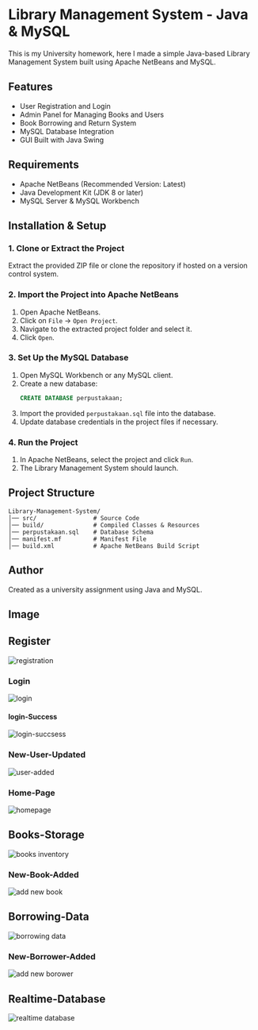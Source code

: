 # Library Management System - Java & MySQL

This is my University homework, here I made a simple Java-based Library Management System built using Apache NetBeans and MySQL.

## Features
- User Registration and Login
- Admin Panel for Managing Books and Users
- Book Borrowing and Return System
- MySQL Database Integration
- GUI Built with Java Swing

## Requirements
- Apache NetBeans (Recommended Version: Latest)
- Java Development Kit (JDK 8 or later)
- MySQL Server & MySQL Workbench

## Installation & Setup
### 1. Clone or Extract the Project
Extract the provided ZIP file or clone the repository if hosted on a version control system.

### 2. Import the Project into Apache NetBeans
1. Open Apache NetBeans.
2. Click on `File` -> `Open Project`.
3. Navigate to the extracted project folder and select it.
4. Click `Open`.

### 3. Set Up the MySQL Database
1. Open MySQL Workbench or any MySQL client.
2. Create a new database:
   ```sql
   CREATE DATABASE perpustakaan;
   ```
3. Import the provided `perpustakaan.sql` file into the database.
4. Update database credentials in the project files if necessary.

### 4. Run the Project
1. In Apache NetBeans, select the project and click `Run`.
2. The Library Management System should launch.

## Project Structure
```
Library-Management-System/
│── src/                # Source Code
│── build/              # Compiled Classes & Resources
│── perpustakaan.sql    # Database Schema
│── manifest.mf         # Manifest File
│── build.xml           # Apache NetBeans Build Script
```

## Author
Created as a university assignment using Java and MySQL.


## Image 

## Register
![registration](https://github.com/user-attachments/assets/fea40695-4a38-4fe0-83a8-c0800be60ebd)

### Login
![login](https://github.com/user-attachments/assets/ea09f2b6-a31b-4b6a-8bca-17bd5f8d4471)

#### login-Success
![login-succsess](https://github.com/user-attachments/assets/0b81fd33-46ab-4b63-a39a-004f525143d2)

### New-User-Updated
![user-added](https://github.com/user-attachments/assets/d0898de8-8292-4dca-aba0-3c8ba5520907)

### Home-Page
![homepage](https://github.com/user-attachments/assets/87521794-1e70-427e-b58b-da9ff17b7052)

## Books-Storage
![books inventory](https://github.com/user-attachments/assets/e5f20546-1bca-46fd-becc-ab6314abe59e)

### New-Book-Added
![add new book ](https://github.com/user-attachments/assets/7dad844c-2d0e-4db9-aa72-074ee9ea24d0)

## Borrowing-Data
![borrowing data](https://github.com/user-attachments/assets/f8fd0088-f313-4a26-bfe8-563ec2c17e84)

### New-Borrower-Added
![add new borower](https://github.com/user-attachments/assets/29cdd6fd-79d1-4b9f-841a-924fc5a88f17)

## Realtime-Database
![realtime database](https://github.com/user-attachments/assets/fad12330-4b16-4ba6-b848-1a413e5ee309)

